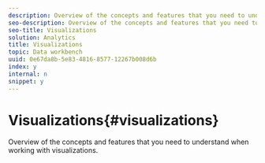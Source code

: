 ```yaml
---
description: Overview of the concepts and features that you need to understand when working with visualizations.
seo-description: Overview of the concepts and features that you need to understand when working with visualizations.
seo-title: Visualizations
solution: Analytics
title: Visualizations
topic: Data workbench
uuid: 0e67da8b-5e83-4816-8577-12267b008d6b
index: y
internal: n
snippet: y
---
```


# Visualizations{#visualizations}

Overview of the concepts and features that you need to understand when working with visualizations.

